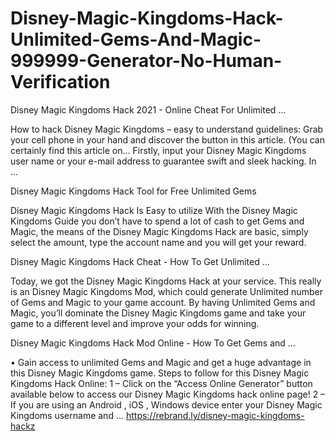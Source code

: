 <h1>Disney-Magic-Kingdoms-Hack-Unlimited-Gems-And-Magic-999999-Generator-No-Human-Verification</h1>
Disney Magic Kingdoms Hack 2021 - Online Cheat For Unlimited …

How to hack Disney Magic Kingdoms – easy to understand guidelines: Grab your cell phone in your hand and discover the button in this article. (You can certainly find this article on... Firstly, input your Disney Magic Kingdoms user name or your e-mail address to guarantee swift and sleek hacking. In ...

Disney Magic Kingdoms Hack Tool for Free Unlimited Gems

Disney Magic Kingdoms Hack Is Easy to utilize With the Disney Magic Kingdoms Guide you don’t have to spend a lot of cash to get Gems and Magic, the means of the Disney Magic Kingdoms Hack are basic, simply select the amount, type the account name and you will get your reward.

Disney Magic Kingdoms Hack Cheat - How To Get Unlimited …

Today, we got the Disney Magic Kingdoms Hack at your service. This really is an Disney Magic Kingdoms Mod, which could generate Unlimited number of Gems and Magic to your game account. By having Unlimited Gems and Magic, you’ll dominate the Disney Magic Kingdoms game and take your game to a different level and improve your odds for winning.

Disney Magic Kingdoms Hack Mod Online - How To Get Gems and …

• Gain access to unlimited Gems and Magic and get a huge advantage in this Disney Magic Kingdoms game. Steps to follow for this Disney Magic Kingdoms Hack Online: 1 – Click on the “Access Online Generator” button available below to access our Disney Magic Kingdoms hack online page! 2 – If you are using an Android , iOS , Windows device enter your Disney Magic Kingdoms username and …
https://rebrand.ly/disney-magic-kingdoms-hackz
